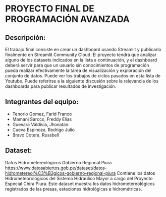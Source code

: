 # PROYECTO FINAL DE PROGRAMACIÓN AVANZADA

## Descripción:
El trabajo final consiste en crear un dashboard usando Streamlit y publicarlo finalmente en Streamlit Community Cloud. 
El proyecto tendrá que analizar alguno de los datasets indicados en la lista a continuación, y el dashboard deberá servir para que un usuario sin
conocimientos de programación pueda realizar efectivamente la tarea de visualización y exploración del conjunto de datos. 
Puede ver los trabajos de ciclos pasados en esta lista de Youtube. Puede referirse a la siguiente discusión sobre la relevancia de los dashboards para publicar
resultados de investigación.

## Integrantes del equipo:
- Tenorio Gomez, Farid Franco 
- Mamani Sarcco, Freddy Elias  
- Guevara Valdivia, Jhonatan
- Cueva Espinoza, Rodrigo Julio
- Bravo Cotera, Russbell

## Dataset:
Datos Hidrometereológicos Gobierno Regional Piura
https://www.datosabiertos.gob.pe/dataset/datos-hidrometereol%C3%B3gicos-gobierno-regional-piura
Contiene los datos Hidrometeorológicos del Sistema Hidráulico Mayor a cargo del
Proyecto Especial Chira Piura. Este dataset muestra los datos hidrometereológicos
registrados de las presas, estaciones hidrológicas e hidrométricas.
